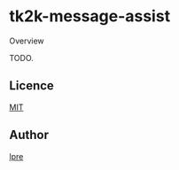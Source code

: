 tk2k-message-assist
====

Overview

TODO.

<!---
## Description

## Demo

## VS.

## Requirement

## Usage

## Install

## Contribution
-->

## Licence

[MIT](https://github.com/lpre-ys/tk2k-message-assist/master/LICENCE)

## Author

[lpre](https://github.com/lpre-ys)
